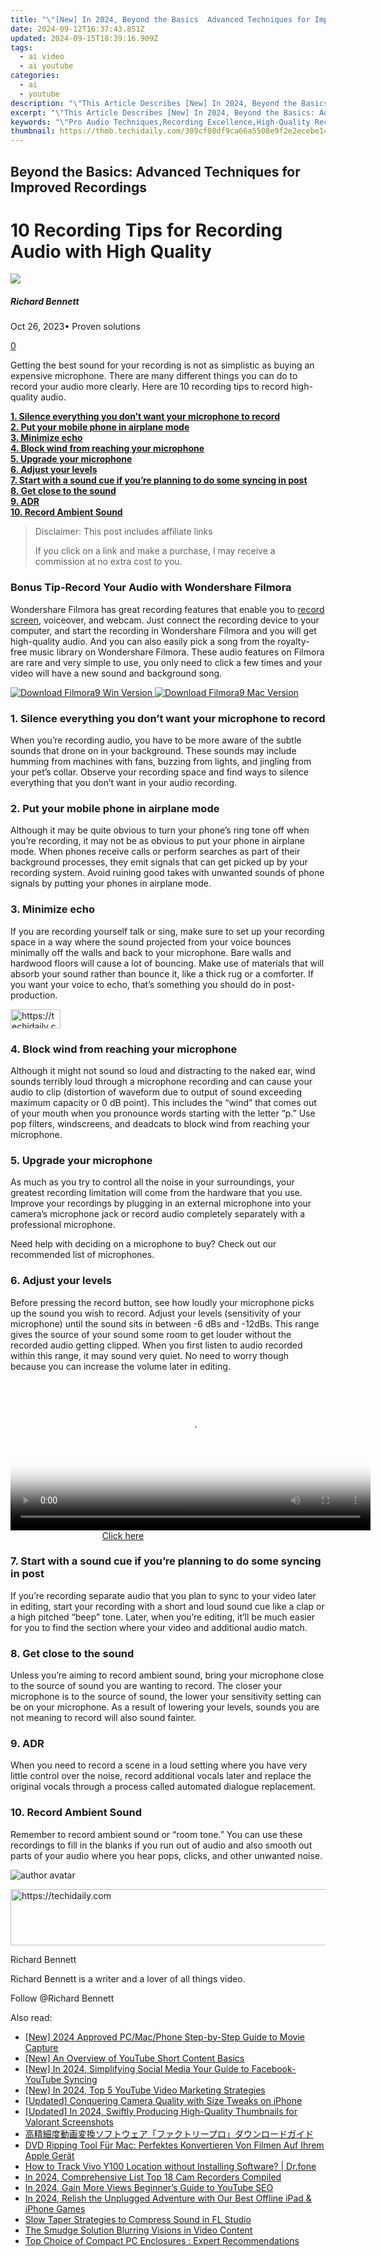```yaml
---
title: "\"[New] In 2024, Beyond the Basics  Advanced Techniques for Improved Recordings\""
date: 2024-09-12T16:37:43.851Z
updated: 2024-09-15T18:39:16.909Z
tags:
  - ai video
  - ai youtube
categories:
  - ai
  - youtube
description: "\"This Article Describes [New] In 2024, Beyond the Basics: Advanced Techniques for Improved Recordings\""
excerpt: "\"This Article Describes [New] In 2024, Beyond the Basics: Advanced Techniques for Improved Recordings\""
keywords: "\"Pro Audio Techniques,Recording Excellence,High-Quality Recordings,Advanced Sound Capture,Studio Mastering Tips,Acoustic Enhancement,Professional Recording Skills\""
thumbnail: https://thmb.techidaily.com/309cf08df9ca66a5508e9f2e2ecebe14a1b42826a0f2e3102f8c44796a0894ed.jpg
---
```


## Beyond the Basics: Advanced Techniques for Improved Recordings

# 10 Recording Tips for Recording Audio with High Quality

![](https://images.wondershare.com/filmora/article-images/richard-bennett.jpg)

##### Richard Bennett

 Oct 26, 2023• Proven solutions

[0](#commentsBoxSeoTemplate)

Getting the best sound for your recording is not as simplistic as buying an expensive microphone. There are many different things you can do to record your audio more clearly. Here are 10 recording tips to record high-quality audio.

[**1\. Silence everything you don’t want your microphone to record**](#Silence)  
[**2\. Put your mobile phone in airplane mode**](#airplane-mode)  
[**3\. Minimize echo**](#Minimize-echo)  
[**4\. Block wind from reaching your microphone**](#Block-wind)  
[**5\. Upgrade your microphone**](#Upgrade-your-microphone)  
[**6\. Adjust your levels**](#Adjust-your-levels)  
[**7\. Start with a sound cue if you’re planning to do some syncing in post**](#sound-cue)  
[**8\. Get close to the sound**](#Get-close-to-the-sound)  
[**9\. ADR**](#ADR)  
[**10\. Record Ambient Sound**](#Record-Ambient-Sound)

>  Disclaimer: This post includes affiliate links
>
>  If you click on a link and make a purchase, I may receive a commission at no extra cost to you.
>

### Bonus Tip-Record Your Audio with Wondershare Filmora

Wondershare Filmora has great recording features that enable you to [record screen](https://tools.techidaily.com/wondershare/filmora/download/), voiceover, and webcam. Just connect the recording device to your computer, and start the recording in Wondershare Filmora and you will get high-quality audio. And you can also easily pick a song from the royalty-free music library on Wondershare Filmora. These audio features on Filmora are rare and very simple to use, you only need to click a few times and your video will have a new sound and background song.

[![Download Filmora9 Win Version](https://images.wondershare.com/filmora/guide/download-btn-win.jpg) ](https://tools.techidaily.com/wondershare/filmora/download/) [![Download Filmora9 Mac Version](https://images.wondershare.com/filmora/guide/download-btn-mac.jpg) ](https://tools.techidaily.com/wondershare/filmora/download/)

### **1\. Silence everything you don’t want your microphone to record**

When you’re recording audio, you have to be more aware of the subtle sounds that drone on in your background. These sounds may include humming from machines with fans, buzzing from lights, and jingling from your pet’s collar. Observe your recording space and find ways to silence everything that you don’t want in your audio recording.

### **2\. Put your mobile phone in airplane mode**

Although it may be quite obvious to turn your phone’s ring tone off when you’re recording, it may not be as obvious to put your phone in airplane mode. When phones receive calls or perform searches as part of their background processes, they emit signals that can get picked up by your recording system. Avoid ruining good takes with unwanted sounds of phone signals by putting your phones in airplane mode.

### **3\. Minimize echo**

If you are recording yourself talk or sing, make sure to set up your recording space in a way where the sound projected from your voice bounces minimally off the walls and back to your microphone. Bare walls and hardwood floors will cause a lot of bouncing. Make use of materials that will absorb your sound rather than bounce it, like a thick rug or a comforter. If you want your voice to echo, that’s something you should do in post-production.

<!-- affiliate ads begin -->
<a href="https://25home.pxf.io/c/5597632/2123465/16836" target="_top" id="2123465">
  <img src="//a.impactradius-go.com/display-ad/16836-2123465" border="0" alt="https://techidaily.com" width="80" height="31"/>
</a>
<img height="0" width="0" src="https://25home.pxf.io/i/5597632/2123465/16836" style="position:absolute;visibility:hidden;" border="0" />
<!-- affiliate ads end -->

### **4\. Block wind from reaching your microphone**

Although it might not sound so loud and distracting to the naked ear, wind sounds terribly loud through a microphone recording and can cause your audio to clip (distortion of waveform due to output of sound exceeding maximum capacity or 0 dB point). This includes the “wind” that comes out of your mouth when you pronounce words starting with the letter “p.” Use pop filters, windscreens, and deadcats to block wind from reaching your microphone.

### **5\. Upgrade your microphone**

As much as you try to control all the noise in your surroundings, your greatest recording limitation will come from the hardware that you use. Improve your recordings by plugging in an external microphone into your camera’s microphone jack or record audio completely separately with a professional microphone.

Need help with deciding on a microphone to buy? Check out our recommended list of microphones.

### **6\. Adjust your levels**

Before pressing the record button, see how loudly your microphone picks up the sound you wish to record. Adjust your levels (sensitivity of your microphone) until the sound sits in between -6 dBs and -12dBs. This range gives the source of your sound some room to get louder without the recorded audio getting clipped. When you first listen to audio recorded within this range, it may sound very quiet. No need to worry though because you can increase the volume later in editing.

<!-- affiliate ads begin -->
<span id="1983553">
					<video width="576" height="240" style="cursor:pointer"
           poster="//a.impactradius-go.com/display-clicktoplayimage/1983553.png"
           onclick="if(!this.playClicked){this.play();this.setAttribute('controls',true);this.playClicked=true;}">
	   <source src="//a.impactradius-go.com/display-ad/22993-1983553">
	   <img src="//a.impactradius-go.com/display-clicktoplayimage/1983553.png" style="border: none; height: 100%; width: 100%; object-fit: contain">
	</video>
	<div style="width:360px;text-align:center"><a href="javascript:window.open(decodeURIComponent('https%3A%2F%2Fhomestyler.sjv.io%2Fc%2F5597632%2F1983553%2F22993'), '_blank');void(0);">Click here</a></div>
</span>
<img height="0" width="0" src="https://imp.pxf.io/i/5597632/1983553/22993" style="position:absolute;visibility:hidden;" border="0" />
<!-- affiliate ads end -->

### **7\. Start with a sound cue if you’re planning to do some syncing in post**

If you’re recording separate audio that you plan to sync to your video later in editing, start your recording with a short and loud sound cue like a clap or a high pitched “beep” tone. Later, when you’re editing, it’ll be much easier for you to find the section where your video and additional audio match.

### **8\. Get close to the sound**

Unless you’re aiming to record ambient sound, bring your microphone close to the source of sound you are wanting to record. The closer your microphone is to the source of sound, the lower your sensitivity setting can be on your microphone. As a result of lowering your levels, sounds you are not meaning to record will also sound fainter.

### **9\. ADR**

When you need to record a scene in a loud setting where you have very little control over the noise, record additional vocals later and replace the original vocals through a process called automated dialogue replacement.

### **10\. Record Ambient Sound**

Remember to record ambient sound or “room tone.” You can use these recordings to fill in the blanks if you run out of audio and also smooth out parts of your audio where you hear pops, clicks, and other unwanted noise.

![author avatar](https://images.wondershare.com/filmora/article-images/richard-bennett.jpg)

<!-- affiliate ads begin -->
<a href="https://ephamedtechinc.pxf.io/c/5597632/2137205/26400" target="_top" id="2137205">
  <img src="//a.impactradius-go.com/display-ad/26400-2137205" border="0" alt="https://techidaily.com" width="728" height="90"/>
</a>
<img height="0" width="0" src="https://ephamedtechinc.pxf.io/i/5597632/2137205/26400" style="position:absolute;visibility:hidden;" border="0" />
<!-- affiliate ads end -->

Richard Bennett

Richard Bennett is a writer and a lover of all things video.

Follow @Richard Bennett

<ins class="adsbygoogle"
     style="display:block"
     data-ad-format="autorelaxed"
     data-ad-client="ca-pub-7571918770474297"
     data-ad-slot="1223367746"></ins>

<ins class="adsbygoogle"
     style="display:block"
     data-ad-client="ca-pub-7571918770474297"
     data-ad-slot="8358498916"
     data-ad-format="auto"
     data-full-width-responsive="true"></ins>

<span class="atpl-alsoreadstyle">Also read:</span>
<div><ul>
<li><a href="https://screen-activity-recording.techidaily.com/new-2024-approved-pcmacphone-step-by-step-guide-to-movie-capture/"><u>[New] 2024 Approved PC/Mac/Phone Step-by-Step Guide to Movie Capture</u></a></li>
<li><a href="https://youtube-webster.techidaily.com/n-overview-of-youtube-short-content-basics/"><u>[New] An Overview of YouTube Short Content Basics</u></a></li>
<li><a href="https://youtube-webster.techidaily.com/n-2024-simplifying-social-media-your-guide-to-facebook-youtube-syncing/"><u>[New] In 2024, Simplifying Social Media Your Guide to Facebook-YouTube Syncing</u></a></li>
<li><a href="https://youtube-webster.techidaily.com/n-2024-top-5-youtube-video-marketing-strategies/"><u>[New] In 2024, Top 5 YouTube Video Marketing Strategies</u></a></li>
<li><a href="https://extra-resources.techidaily.com/updated-conquering-camera-quality-with-size-tweaks-on-iphone/"><u>[Updated] Conquering Camera Quality with Size Tweaks on iPhone</u></a></li>
<li><a href="https://youtube-webster.techidaily.com/ed-in-2024-swiftly-producing-high-quality-thumbnails-for-valorant-screenshots/"><u>[Updated] In 2024, Swiftly Producing High-Quality Thumbnails for Valorant Screenshots</u></a></li>
<li><a href="https://tech-hub.techidaily.com/6auy57kplus57sw5bqm5yuv55s75asj5oplusb44k944ov44oi44km44kn44ki44cm44ov44kh44kv44oi44oq44o844ox44ot44cn44oa44km44oz44ot44o844oj44ks44kk44oj/"><u>高精細度動画変換ソフトウェア「ファクトリープロ」ダウンロードガイド</u></a></li>
<li><a href="https://solve-lab.techidaily.com/dvd-ripping-tool-fur-mac-perfektes-konvertieren-von-filmen-auf-ihrem-apple-gerat/"><u>DVD Ripping Tool Für Mac: Perfektes Konvertieren Von Filmen Auf Ihrem Apple Gerät</u></a></li>
<li><a href="https://android-location-track.techidaily.com/how-to-track-vivo-y100-location-without-installing-software-drfone-by-drfone-virtual-android/"><u>How to Track Vivo Y100 Location without Installing Software? | Dr.fone</u></a></li>
<li><a href="https://extra-lessons.techidaily.com/in-2024-comprehensive-list-top-18-cam-recorders-compiled/"><u>In 2024, Comprehensive List Top 18 Cam Recorders Compiled</u></a></li>
<li><a href="https://youtube-webster.techidaily.com/24-gain-more-views-beginners-guide-to-youtube-seo/"><u>In 2024, Gain More Views Beginner’s Guide to YouTube SEO</u></a></li>
<li><a href="https://remote-screen-capture.techidaily.com/in-2024-relish-the-unplugged-adventure-with-our-best-offline-ipad-and-iphone-games/"><u>In 2024, Relish the Unplugged Adventure with Our Best Offline iPad & iPhone Games</u></a></li>
<li><a href="https://extra-information.techidaily.com/slow-taper-strategies-to-compress-sound-in-fl-studio/"><u>Slow Taper Strategies to Compress Sound in FL Studio</u></a></li>
<li><a href="https://youtube-webster.techidaily.com/mudge-solution-blurring-visions-in-video-content/"><u>The Smudge Solution Blurring Visions in Video Content</u></a></li>
<li><a href="https://hardware-tips.techidaily.com/top-choice-of-compact-pc-enclosures-expert-recommendations/"><u>Top Choice of Compact PC Enclosures : Expert Recommendations</u></a></li>
</ul></div>

